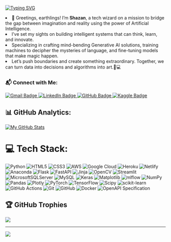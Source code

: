 [![Typing SVG](https://readme-typing-svg.demolab.com?font=Fira+Code&duration=3000&pause=1000&color=C792E9&width=900&lines=%F0%9F%91%A8%E2%80%8D%F0%9F%92%BB+Hi+there!+I'm+Mohd+Shazan+%F0%9F%91%8B;Passionate+Data+Scientist+%7C+AI+Engineer+%7C+Generative+AI+Enthusiast;Building+innovative+AI+solutions+to+shape+the+future+%F0%9F%9A%80)](https://git.io/typing-svg)

<li>🚀 Greetings, earthlings! I’m <b>Shazan</b>, a tech wizard on a mission to bridge the gap between imagination and reality using the power of Artificial Intelligence. </li>
<li>I’ve set my sights on building intelligent systems that can think, learn, and innovate.</li>
<li>Specializing in crafting mind-bending Generative AI solutions, training machines to decipher the mysteries of language, and fine-tuning models that make magic happen. </li>
<li>Let’s push boundaries and create something extraordinary. Together, we can turn data into decisions and algorithms into art.🎨💻</li>


### 📬 Connect with Me:

<a href="mailto:mohdshazan9876@gmail.com">
  <img src="https://img.shields.io/badge/Gmail-D14836?style=for-the-badge&logo=gmail&logoColor=white" alt="Gmail Badge"/>
</a>
<a href="https://www.linkedin.com/in/mohdshazan">
  <img src="https://img.shields.io/badge/LinkedIn-0A66C2?style=for-the-badge&logo=linkedin&logoColor=white" alt="LinkedIn Badge"/>
</a>
<a href="https://github.com/MohdShazan">
  <img src="https://img.shields.io/badge/GitHub-181717?style=for-the-badge&logo=github&logoColor=white" alt="GitHub Badge"/>
</a>
<a href="https://www.kaggle.com/mohdshazan">
  <img src="https://img.shields.io/badge/Kaggle-20BEFF?style=for-the-badge&logo=kaggle&logoColor=white" alt="Kaggle Badge"/>
</a>


## 📊 GitHub Analytics:

[![My GitHub Stats](https://awesome-github-stats.azurewebsites.net/user-stats/MohdShazan?cardType=github&theme=radical)](https://git.io/awesome-stats-card)


# 💻 Tech Stack:
![Python](https://img.shields.io/badge/python-3670A0?style=for-the-badge&logo=python&logoColor=ffdd54) ![HTML5](https://img.shields.io/badge/html5-%23E34F26.svg?style=for-the-badge&logo=html5&logoColor=white) ![CSS3](https://img.shields.io/badge/css3-%231572B6.svg?style=for-the-badge&logo=css3&logoColor=white) ![AWS](https://img.shields.io/badge/AWS-%23FF9900.svg?style=for-the-badge&logo=amazon-aws&logoColor=white) ![Google Cloud](https://img.shields.io/badge/GoogleCloud-%234285F4.svg?style=for-the-badge&logo=google-cloud&logoColor=white) ![Heroku](https://img.shields.io/badge/heroku-%23430098.svg?style=for-the-badge&logo=heroku&logoColor=white) ![Netlify](https://img.shields.io/badge/netlify-%23000000.svg?style=for-the-badge&logo=netlify&logoColor=#00C7B7) ![Anaconda](https://img.shields.io/badge/Anaconda-%2344A833.svg?style=for-the-badge&logo=anaconda&logoColor=white) ![Flask](https://img.shields.io/badge/flask-%23000.svg?style=for-the-badge&logo=flask&logoColor=white) ![FastAPI](https://img.shields.io/badge/FastAPI-005571?style=for-the-badge&logo=fastapi) ![Jinja](https://img.shields.io/badge/jinja-white.svg?style=for-the-badge&logo=jinja&logoColor=black) ![OpenCV](https://img.shields.io/badge/opencv-%23white.svg?style=for-the-badge&logo=opencv&logoColor=white) ![Streamlit](https://img.shields.io/badge/Streamlit-%23FE4B4B.svg?style=for-the-badge&logo=streamlit&logoColor=white) ![MicrosoftSQLServer](https://img.shields.io/badge/Microsoft%20SQL%20Server-CC2927?style=for-the-badge&logo=microsoft%20sql%20server&logoColor=white) ![MySQL](https://img.shields.io/badge/mysql-4479A1.svg?style=for-the-badge&logo=mysql&logoColor=white) ![Keras](https://img.shields.io/badge/Keras-%23D00000.svg?style=for-the-badge&logo=Keras&logoColor=white) ![Matplotlib](https://img.shields.io/badge/Matplotlib-%23ffffff.svg?style=for-the-badge&logo=Matplotlib&logoColor=black) ![mlflow](https://img.shields.io/badge/mlflow-%23d9ead3.svg?style=for-the-badge&logo=numpy&logoColor=blue) ![NumPy](https://img.shields.io/badge/numpy-%23013243.svg?style=for-the-badge&logo=numpy&logoColor=white) ![Pandas](https://img.shields.io/badge/pandas-%23150458.svg?style=for-the-badge&logo=pandas&logoColor=white) ![Plotly](https://img.shields.io/badge/Plotly-%233F4F75.svg?style=for-the-badge&logo=plotly&logoColor=white) ![PyTorch](https://img.shields.io/badge/PyTorch-%23EE4C2C.svg?style=for-the-badge&logo=PyTorch&logoColor=white) ![TensorFlow](https://img.shields.io/badge/TensorFlow-%23FF6F00.svg?style=for-the-badge&logo=TensorFlow&logoColor=white) ![Scipy](https://img.shields.io/badge/SciPy-%230C55A5.svg?style=for-the-badge&logo=scipy&logoColor=%white) ![scikit-learn](https://img.shields.io/badge/scikit--learn-%23F7931E.svg?style=for-the-badge&logo=scikit-learn&logoColor=white) ![GitHub Actions](https://img.shields.io/badge/github%20actions-%232671E5.svg?style=for-the-badge&logo=githubactions&logoColor=white) ![Git](https://img.shields.io/badge/git-%23F05033.svg?style=for-the-badge&logo=git&logoColor=white) ![GitHub](https://img.shields.io/badge/github-%23121011.svg?style=for-the-badge&logo=github&logoColor=white) ![Docker](https://img.shields.io/badge/docker-%230db7ed.svg?style=for-the-badge&logo=docker&logoColor=white) ![OpenAPI Specification](https://img.shields.io/badge/openapiinitiative-%23000000.svg?style=for-the-badge&logo=openapiinitiative&logoColor=white)

## 🏆 GitHub Trophies
![](https://github-profile-trophy.vercel.app/?username=MohdShazan&theme=tokyonight&no-frame=true&no-bg=false&margin-w=4)

---
[![](https://visitcount.itsvg.in/api?id=MohdShazan&icon=0&color=0)](https://visitcount.itsvg.in)


